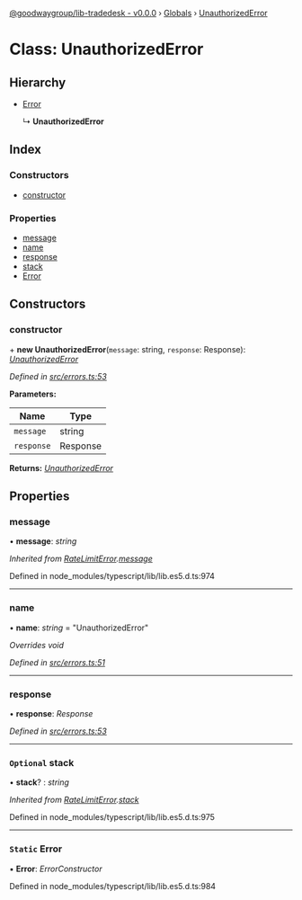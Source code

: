 [@goodwaygroup/lib-tradedesk - v0.0.0](../README.md) › [Globals](../globals.md) › [UnauthorizedError](unauthorizederror.md)

# Class: UnauthorizedError

## Hierarchy

* [Error](ratelimiterror.md#static-error)

  ↳ **UnauthorizedError**

## Index

### Constructors

* [constructor](unauthorizederror.md#constructor)

### Properties

* [message](unauthorizederror.md#message)
* [name](unauthorizederror.md#name)
* [response](unauthorizederror.md#response)
* [stack](unauthorizederror.md#optional-stack)
* [Error](unauthorizederror.md#static-error)

## Constructors

###  constructor

\+ **new UnauthorizedError**(`message`: string, `response`: Response): *[UnauthorizedError](unauthorizederror.md)*

*Defined in [src/errors.ts:53](https://github.com/GoodwayGroup/lib-tradedesk/blob/169b7f2/src/errors.ts#L53)*

**Parameters:**

Name | Type |
------ | ------ |
`message` | string |
`response` | Response |

**Returns:** *[UnauthorizedError](unauthorizederror.md)*

## Properties

###  message

• **message**: *string*

*Inherited from [RateLimitError](ratelimiterror.md).[message](ratelimiterror.md#message)*

Defined in node_modules/typescript/lib/lib.es5.d.ts:974

___

###  name

• **name**: *string* = "UnauthorizedError"

*Overrides void*

*Defined in [src/errors.ts:51](https://github.com/GoodwayGroup/lib-tradedesk/blob/169b7f2/src/errors.ts#L51)*

___

###  response

• **response**: *Response*

*Defined in [src/errors.ts:53](https://github.com/GoodwayGroup/lib-tradedesk/blob/169b7f2/src/errors.ts#L53)*

___

### `Optional` stack

• **stack**? : *string*

*Inherited from [RateLimitError](ratelimiterror.md).[stack](ratelimiterror.md#optional-stack)*

Defined in node_modules/typescript/lib/lib.es5.d.ts:975

___

### `Static` Error

▪ **Error**: *ErrorConstructor*

Defined in node_modules/typescript/lib/lib.es5.d.ts:984
